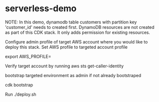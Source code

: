 # serverless-demo


NOTE: In this demo, dynamodb table customers with partition key 'customer_id' needs to created first. DynamoDB resources are not created as part of this CDK stack. It only adds permission for existing resources.

Configure admin profile of target AWS account where you would like to deploy this stack.
Set AWS profile to targeted account profile

export AWS_PROFILE=<admin profile of taregted account>

Verify target account by running
aws sts get-caller-identity

bootstrap targeted environment as admin if not already bootstraped

cdk bootstrap

Run ./deploy.sh




